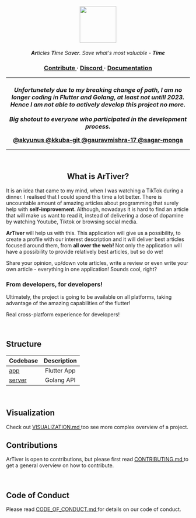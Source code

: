 <h1 align="center"> 
  <img src="https://cdn.discordapp.com/attachments/758015366545801267/853419305794273310/Photo_1623541349983.png" width="100">
</h1>

<p align="center"> <i> <b>Ar</b>ticles <b>Ti</b>me Sa<b>ver</b>. Save what's most valuable - <b> Time </b> </i> </p>

<h3 align="center">
  <a href="https://github.com/wzslr321/artiver/blob/main/CONTRIBUTING.md"> Contribute </a> 
  <span> · </span>
  <a href="https://discord.gg/NqsCHwFFnQ"> Discord </a>
  <span> · </span>
  <a href="https://github.com/wzslr321/artiver/blob/main/DOCUMENTATION.md"> Documentation </a>

---
  
  
<h3 align="center"> 
  <i> Unfortunetely due to my breaking change of path, I am no longer coding in Flutter and Golang, at least not untill 2023. Hence I am not able to actively develop this project no more. <br> <br> <b> Big shotout to everyone who participated in the development process. </b> </i> <br> 

  <a href="https://github.com/akyunus"> @akyunus </a> <a href="https://github.com/kkuba-git">  @kkuba-git </a> <a href="https://github.com/gauravmishra-17"> @gauravmishra-17 </a> <a href="https://github.com/sagar-monga"> @sagar-monga  </a>
  </h4>
  
---
  
<br>
  
  <h2 align="center"> What is ArTiver? </h2>

It is an idea that came to my mind, when I was watching a TikTok during a dinner. I realised that
I could spend this time a lot better. There is uncountable amount of amazing articles about 
programming that surely help with <b> self-improvement. </b> Although, nowadays it is hard to
find an article that will make us want to read it, instead of delivering a dose of dopamine by 
watching Youtube, Tiktok or browsing social media. 

<b> ArTiver </b> will help us with this. This application will give us a possibility,
to create a profile with our interest description and it will deliver best articles focused around them,
from <b> all over the web! </b>
Not only the application will have a possibility to provide relatively best articles, but so do we!

Share your opinion, up/down vote articles, write a review or even write your own article -
everything in one application! Sounds cool, right?

<h3> From developers, for developers! </h3>
  
Ultimately, the project is going to be available on all platforms, taking advantage of the amazing capabilities of the flutter!
  
Real cross-platform experience for developers!

<br>  

## Structure

| Codebase              |        Description        |
| :-------------------- | :-----------------------: |
| [app](app)            |        Flutter App        |
| [server](server)      |        Golang API         |

<br>  
  
## Visualization
  Check out <a href="https://github.com/wzslr321/artiver/blob/main/VISUALIZATION.md"> VISUALIZATION.md </a> too see more complex
overview of a project.
  
## Contributions
  ArTiver is open to contributions, but please first read <a href="https://github.com/wzslr321/artiver/blob/main/CONTRIBUTING.md"> CONTRIBUTING.md </a> to get
a general overview on how to contribute.
  
<br>  
  
## Code of Conduct
  Please read <a href="https://github.com/wzslr321/artiver/blob/main/CODE_OF_CONDUCT.md"> CODE_OF_CONDUCT.md </a> for details on our code of conduct.
